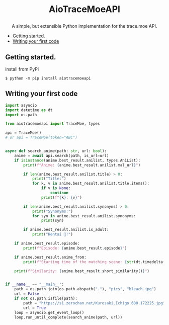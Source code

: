 # <p align="center">AioTraceMoeAPI

<p align="center">A simple, but extensible Python implementation for the trace.moe API.


  * [Getting started.](#getting-started)
  * [Writing your first code](#writing-your-first-code)

## Getting started.
install from PyPi
```
$ python -m pip install aiotracemoeapi
```

## Writing your first code
```python
import asyncio
import datetime as dt
import os.path

from aiotracemoeapi import TraceMoe, types

api = TraceMoe()
# or api = TraceMoe(token="ABC")


async def search_anime(path: str, url: bool):
    anime = await api.search(path, is_url=url)
    if isinstance(anime.best_result.anilist, types.AniList):
        print(f"Anime: {anime.best_result.anilist.mal_url}")

        if len(anime.best_result.anilist.title) > 0:
            print("Title:")
            for k, v in anime.best_result.anilist.title.items():
                if v is None:
                    continue
                print(f"{k}: {v}")

        if len(anime.best_result.anilist.synonyms) > 0:
            print("Synonyms:")
            for syn in anime.best_result.anilist.synonyms:
                print(syn)

        if anime.best_result.anilist.is_adult:
            print("Hentai 🔞!")

    if anime.best_result.episode:
        print(f"Episode: {anime.best_result.episode}")

    if anime.best_result.anime_from:
        print(f"Starting time of the matching scene: {str(dt.timedelta(seconds=int(anime.best_result.anime_from)))}")

    print(f"Similarity: {anime.best_result.short_similarity()}")


if __name__ == "__main__":
    path = os.path.join(os.path.abspath("."), "pics", "bleach.jpg")
    url = False
    if not os.path.isfile(path):
        path = "https://s1.zerochan.net/Kurosaki.Ichigo.600.172225.jpg"
        url = True
    loop = asyncio.get_event_loop()
    loop.run_until_complete(search_anime(path, url))


```
